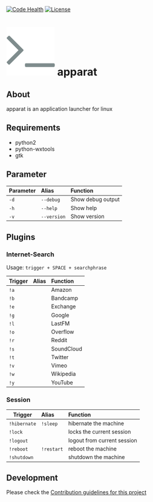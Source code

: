 [![Code Health](https://landscape.io/github/yafp/apparat/master/landscape.svg?style=flat)](https://landscape.io/github/yafp/apparat/master)
[![License](https://img.shields.io/badge/license-GPL3-brightgreen.svg)](LICENSE)


![logo](https://raw.githubusercontent.com/yafp/apparat/master/src/gfx/core/bt_appIcon_128.png)
apparat
==========

## About
apparat is an application launcher for linux


## Requirements
- python2
- python-wxtools
- gtk

## Parameter

| Parameter     | Alias          | Function            |
| ------------- |:---------------| :-------------------|
| ```-d```      | ```--debug```  | Show debug output   |
| ```-h```      | ```--help```   | Show help           |
| ```-v```      | ```--version```| Show version        |

## Plugins
### Internet-Search

Usage:
```trigger + SPACE + searchphrase```

| Trigger       | Alias         | Function   |
| ------------- |:--------------| :----------|
| ```!a```      |               | Amazon     |
| ```!b```      |               | Bandcamp   |
| ```!e```      |               | Exchange   |
| ```!g```      |               | Google     |
| ```!l```      |               | LastFM     |
| ```!o```      |               | Overflow   |
| ```!r```      |               | Reddit     |
| ```!s```      |               | SoundCloud |
| ```!t```      |               | Twitter    |
| ```!v```      |               | Vimeo      |
| ```!w```      |               | Wikipedia  |
| ```!y```      |               | YouTube    |


### Session

| Trigger          | Alias          | Function                    |
| ---------------- |:-------------- | :---------------------------|
| ```!hibernate``` | ```!sleep```   | hibernate the machine       |
| ```!lock```      |                | locks the current session   |
| ```!logout```    |                | logout from current session |
| ```!reboot```    | ```!restart``` | reboot the machine          |
| ```!shutdown```  |                | shutdown the machine        |


## Development
Please check the [Contribution guidelines for this project](.github/CONTRIBUTING.md)
